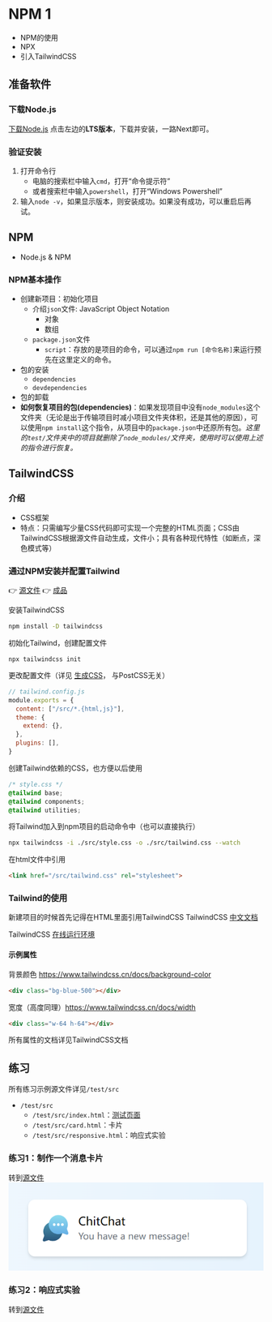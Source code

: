 # NPM 1
- NPM的使用
- NPX
- 引入TailwindCSS

## 准备软件
### 下载Node.js
[下载Node.js](https://nodejs.org/en/)
点击左边的**LTS版本**，下载并安装，一路Next即可。
### 验证安装
1. 打开命令行
   - 电脑的搜索栏中输入`cmd`，打开“命令提示符”
   - 或者搜索栏中输入`powershell`，打开“Windows Powershell”
2. 输入`node -v`，如果显示版本，则安装成功。如果没有成功，可以重启后再试。

## NPM
- Node.js & NPM

### NPM基本操作
<!-- follow -->
- 创建新项目：初始化项目
  - 介绍`json`文件: JavaScript Object Notation
    - 对象
    - 数组
  - `package.json`文件
    - `script`：存放的是项目的命令，可以通过`npm run [命令名称]`来运行预先在这里定义的命令。
- 包的安装
  - `dependencies`
  - `devdependencies`
- 包的卸载
- **如何恢复项目的包(dependencies)**：如果发现项目中没有`node_modules`这个文件夹（无论是出于传输项目时减小项目文件夹体积，还是其他的原因），可以使用`npm install`这个指令，从项目中的`package.json`中还原所有包。*这里的`test/`文件夹中的项目就删除了`node_modules/`文件夹，使用时可以使用上述的指令进行恢复。*

## TailwindCSS
### 介绍
- CSS框架
- 特点：只需编写少量CSS代码即可实现一个完整的HTML页面；CSS由TailwindCSS根据源文件自动生成，文件小；具有各种现代特性（如断点，深色模式等）

### 通过NPM安装并配置Tailwind
👉 [源文件](./resources/index.html)
👉 [成品](./tailwind_test/src/index.html)

安装TailwindCSS
```bash
npm install -D tailwindcss
```

初始化Tailwind，创建配置文件
```
npx tailwindcss init
```

更改配置文件（详见 [生成CSS](https://www.tailwindcss.cn/docs/installation#css)， 与PostCSS无关）
```js
// tailwind.config.js
module.exports = {
  content: ["/src/*.{html,js}"],
  theme: {
    extend: {},
  },
  plugins: [],
}
```

创建Tailwind依赖的CSS，也方便以后使用
```css
/* style.css */
@tailwind base;
@tailwind components;
@tailwind utilities;
```

将Tailwind加入到npm项目的启动命令中（也可以直接执行）
```bash
npx tailwindcss -i ./src/style.css -o ./src/tailwind.css --watch
```

在html文件中引用
```html
<link href="/src/tailwind.css" rel="stylesheet">
```

### Tailwind的使用
新建项目的时候首先记得在HTML里面引用TailwindCSS
TailwindCSS [中文文档](https://www.tailwindcss.cn/docs)

TailwindCSS [在线运行环境](https://play.tailwindcss.com/)

#### 示例属性
背景颜色 https://www.tailwindcss.cn/docs/background-color
```html
<div class="bg-blue-500"></div>
```

宽度（高度同理）https://www.tailwindcss.cn/docs/width
```html
<div class="w-64 h-64"></div>
```

所有属性的文档详见TailwindCSS文档

## 练习
所有练习示例源文件详见`/test/src`
- `/test/src`
  - `/test/src/index.html`：[测试页面](./test/src/index.html)
  - `/test/src/card.html`：卡片
  - `/test/src/responsive.html`：响应式实验

### 练习1：制作一个消息卡片
转到[源文件](./test/src/card.html)
![练习1](./Practice_1.png)

### 练习2：响应式实验
转到[源文件](./test/src/responsive.html)